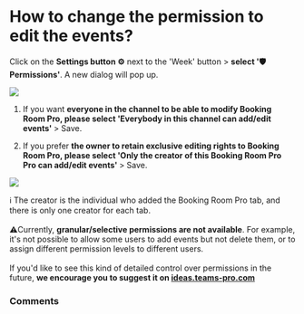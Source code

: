 # How to change the permission to edit the events?

<p class="no-margin">Click on the <b>Settings button ⚙️</b> next to the 'Week' button &gt; <b>select '🛡️Permissions'</b>. A new dialog will pop up.</p>
<p class="no-margin"></p>
<div class="intercom-container"><img src="https://downloads.intercomcdn.com/i/o/829606746/d32078be617c0d681e777241/1.png"></div><ol>
<li>
<p class="no-margin">If you want <b>everyone in the channel to be able to modify Booking Room Pro, please select 'Everybody in this channel can add/edit events' </b>&gt; Save.</p>
</li>
<li>
<p class="no-margin">If you prefer <b>the owner to retain exclusive editing rights to Booking Room Pro, please select 'Only the creator of this Booking Room Pro Pro can add/edit events' </b>&gt; Save.</p>
</li>
</ol><div class="intercom-container"><img src="https://downloads.intercomcdn.com/i/o/829606944/fb7a84e8f83608a6e54deb59/2.png"></div><p class="no-margin"></p>
<p class="no-margin">ℹ️ The creator is the individual who added the Booking Room Pro tab, and there is only one creator for each tab. <br><br>⚠️Currently, <b>granular/selective permissions are not available</b>. For example, it's not possible to allow some users to add events but not delete them, or to assign different permission levels to different users. <br><br>If you'd like to see this kind of detailed control over permissions in the future, <b>we encourage you to suggest it on <a href="https://ideas.teams-pro.com/" target="_blank" class="intercom-content-link">ideas.teams-pro.com</a></b></p>
<p class="no-margin"></p>
<p class="no-margin"></p>

### Comments

<Comments />